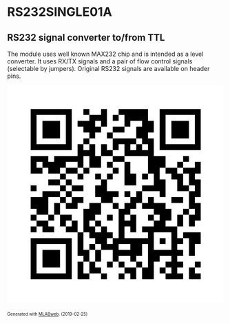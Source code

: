 <!--- PrjInfo ---> <!--- Please remove this line after manually editing --->
<!--- 00a56be08b96043df9e37d6aff7b6990 --->
<!--- Created:2019-02-25 12:40:07.528287: ---> 
<!--- Author:: ---> 
<!--- AuthorEmail:: ---> 
<!--- Tags:: ---> 
<!--- Ust:: ---> 
<!--- Label --->
<!--- ELabel ---> 
<!--- Name:RS232SINGLE01A: --->
# RS232SINGLE01A
<!--- LongName --->
## RS232 signal converter to/from TTL
<!--- ELongName ---> 

<!--- Lead --->
The module uses well known MAX232 chip and is intended as a level converter. It uses RX/TX signals and a pair of flow control signals (selectable by jumpers). Original RS232 signals are available on header pins.
<!--- ELead ---> 

![RS232SINGLE01A](doc/img/RS232SINGLE01A_QRcode.png) 


<!--- Description --->
<!--- EDescription --->
<!--- Content --->
<!--- EContent --->
<sub><sup> Generated with [MLABweb](https://github.com/MLAB-project/MLABweb). (2019-02-25)</sup></sub>